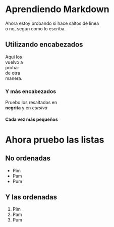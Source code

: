# Aprendiendo Markdown

Ahora estoy probando
si hace saltos de linea  
o no, según como lo escriba.

## Utilizando encabezados

Aqui los  
vuelvo a  
probar  
de otra  
manera.

### Y más encabezados

Pruebo los resaltados en  
**negrita** y en *cursiva*

#### Cada vez más pequeños

# Ahora pruebo las listas
## No ordenadas

* Pim
* Pam
* Pum

## Y las ordenadas

1. Pim
2. Pam
3. Pum
